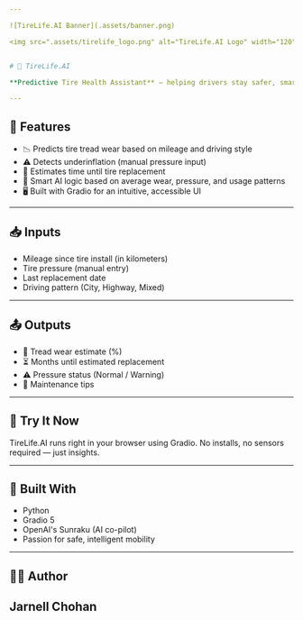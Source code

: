 ```yaml
---

![TireLife.AI Banner](.assets/banner.png)

<img src=".assets/tirelife_logo.png" alt="TireLife.AI Logo" width="120"/>


# 🛞 TireLife.AI

**Predictive Tire Health Assistant** — helping drivers stay safer, smarter, and road-ready with intelligent wear + pressure insights.

---
```


## 🔧 Features

- 📉 Predicts tire tread wear based on mileage and driving style  
- ⚠️ Detects underinflation (manual pressure input)  
- 📅 Estimates time until tire replacement  
- 🧠 Smart AI logic based on average wear, pressure, and usage patterns  
- 🖥️ Built with Gradio for an intuitive, accessible UI  

---

## 📥 Inputs

- Mileage since tire install (in kilometers)  
- Tire pressure (manual entry)  
- Last replacement date  
- Driving pattern (City, Highway, Mixed)  

---

## 📤 Outputs

- 🛞 Tread wear estimate (%)  
- ⏳ Months until estimated replacement  
- ⚠️ Pressure status (Normal / Warning)  
- 🔁 Maintenance tips  

---

## 🚀 Try It Now

TireLife.AI runs right in your browser using Gradio. No installs, no sensors required — just insights.

---

## 🧠 Built With

- Python  
- Gradio 5  
- OpenAI's Sunraku (AI co-pilot)  
- Passion for safe, intelligent mobility  

---

## 👨‍💻 Author

**Jarnell Chohan**  
---

